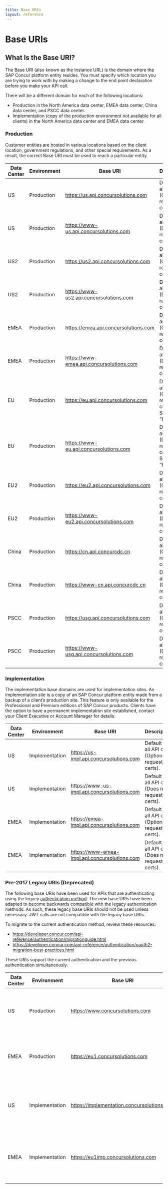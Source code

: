 ```yaml
---
title: Base URIs
layout: reference
---
```


# Base URIs

## <a name="base"></a>What Is the Base URI?

The Base URI (also known as the Instance URL) is the domain where the SAP Concur platform entity resides. You must specify which location you are trying to work with by making a change to the end point declaration before you make your API call.

There will be a different domain for each of the following locations:

* Production in the North America data center, EMEA data center, China data center, and PSCC data center.
* Implementation (copy of the production environment not available for all clients) in the North America data center and EMEA data center.

### <a name="production"></a>Production

Customer entities are hosted in various locations based on the client location, government regulations, and other special requirements. As a result, the correct Base URI must be used to reach a particular entity.

Data Center|Environment|Base URI|Description
-----------|-----------|--------|-----------
US|Production|https://us.api.concursolutions.com |Default for all API calls (Optionally request certs).
US|Production|https://www-us.api.concursolutions.com |Default for all API calls (Does not request certs).
US2|Production|https://us2.api.concursolutions.com |Default for all API calls (Optionally request certs).
US2|Production|https://www-us2.api.concursolutions.com |Default for all API calls (Does not request certs).
EMEA|Production|https://emea.api.concursolutions.com |Default for all API calls (Optionally request certs).
EMEA|Production|https://www-emea.api.concursolutions.com |Default for all API calls (Does not request certs).
EU|Production|https://eu.api.concursolutions.com |Default for all API calls (Optionally request certs). Same as “EMEA."
EU|Production|https://www-eu.api.concursolutions.com |Default for all API calls (Does not request certs). Same as “EMEA.”
EU2|Production|https://eu2.api.concursolutions.com |Default for all API calls (Optionally request certs).
EU2|Production|https://www-eu2.api.concursolutions.com |Default for all API calls (Does not request certs).
China|Production|https://cn.api.concurcdc.cn |Default for all API calls (Optionally request certs).
China|Production|https://www-cn.api.concurcdc.cn |Default for all API calls (Does not request certs).
PSCC|Production|https://usg.api.concursolutions.com |Default for all API calls (Optionally request certs).
PSCC|Production|https://www-usg.api.concursolutions.com |Default for all API calls (Does not request certs).

### <a name="implementation"></a>Implementation

The implementation base domains are used for implementation sites. An implementation site is a copy of an SAP Concur platform entity made from a backup of a client’s production site. This feature is only available for the Professional and Premium editions of SAP Concur products. Clients have the option to have a permanent implementation site established, contact your Client Executive or Account Manager for details.

Data Center|Environment|Base URI|Description
-----------|-----------|--------|-----------
US|Implementation|https://us-impl.api.concursolutions.com |Default for all API calls (Optionally request certs).
US|Implementation|https://www-us-impl.api.concursolutions.com |Default for all API calls (Does not request certs).
EMEA|Implementation|https://emea-impl.api.concursolutions.com |Default for all API calls (Optionally request certs).
EMEA|Implementation|https://www-emea-impl.api.concursolutions.com |Default for all API calls (Does not request certs).

### <a name="deprecated"></a>Pre-2017 Legacy URIs (Deprecated)

The following base URIs have been used for APIs that are authenticating using the legacy [authentication method](/api-reference/authentication/authorization-pre-2017.html). The new base URIs have been adapted to become backwards compatible with the legacy authentication methods. As such, these legacy base URIs should not be used unless necessary. JWT calls are not compatible with the legacy base URIs.

To migrate to the current authentication method, review these resources:

* https://developer.concur.com/api-reference/authentication/migrationguide.html
* https://developer.concur.com/api-reference/authentication/oauth2-migration-best-practices.html

These URIs support the current authentication and the previous authentication simultaneously.

Data Center|Environment|Base URI|Description
-----------|-----------|--------|-----------
US|Production|https://www.concursolutions.com |Legacy URI for API calls using pre-2017 authentication for production entities in North America.
EMEA|Production|https://eu1.concursolutions.com |Legacy URI for API calls using pre-2017 authentication for production entities in Europe.
US|Implementation|https://implementation.concursolutions.com |Legacy URI for API calls using pre-2017 authentication for implementation entities in North America.
EMEA|Implementation|https://eu1imp.concursolutions.com |Legacy URI for API calls using pre-2017 authentication for implementation entities in Europe.
